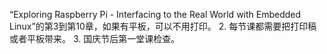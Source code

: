 “Exploring Raspberry Pi - Interfacing to the Real World with Embedded Linux”的第3到第10章，如果有平板，可以不用打印。
2. 每节课都需要把打印稿或者平板带来。
3. 国庆节后第一堂课检查。
